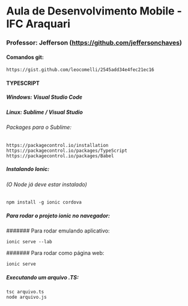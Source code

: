 # Aula de Desenvolvimento Mobile - IFC Araquari
### Professor: Jefferson (https://github.com/jeffersonchaves)

#### Comandos git: 
```
https://gist.github.com/leocomelli/2545add34e4fec21ec16
```

#### TYPESCRIPT
##### Windows: Visual Studio Code
##### Linux: Sublime / Visual Studio

###### Packages para o Sublime:
```
https://packagecontrol.io/installation
https://packagecontrol.io/packages/TypeScript
https://packagecontrol.io/packages/Babel
```

##### Instalando Ionic:
###### (O Node já deve estar instalado)
```
npm install -g ionic cordova
```

##### Para rodar o projeto ionic no navegador:
####### Para rodar emulando aplicativo:
```
ionic serve --lab
```
####### Para rodar como página web:
```
ionic serve
```

##### Executando um arquivo .TS:
```
tsc arquivo.ts
node arquivo.js
```
